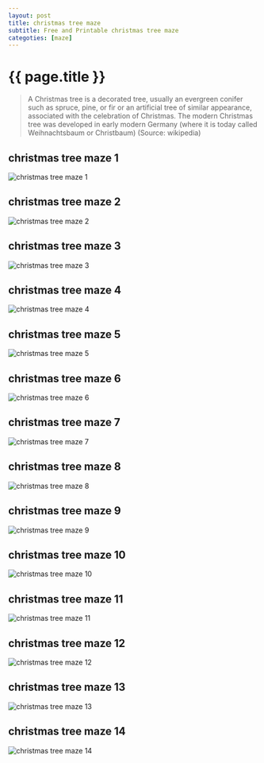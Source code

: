```yaml
---
layout: post
title: christmas tree maze
subtitle: Free and Printable christmas tree maze
categoties: [maze]
---
```

{{ page.title }}
================
> A Christmas tree is a decorated tree, usually an evergreen conifer such as spruce, pine, or fir or an artificial tree of similar appearance, associated with the celebration of Christmas. The modern Christmas tree was developed in early modern Germany (where it is today called Weihnachtsbaum or Christbaum) (Source: wikipedia)

## christmas tree maze 1
![christmas tree maze 1](https://hoanghabelle.github.io/images/christmas-tree-maze%20(1).jpg "christmas tree maze 1")

## christmas tree maze 2
![christmas tree maze 2](https://hoanghabelle.github.io/images/christmas-tree-maze%20(2).jpg "christmas tree maze 2")

## christmas tree maze 3
![christmas tree maze 3](https://hoanghabelle.github.io/images/christmas-tree-maze%20(3).jpg "christmas tree maze 3")

## christmas tree maze 4
![christmas tree maze 4](https://hoanghabelle.github.io/images/christmas-tree-maze%20(4).jpg "christmas tree maze 4")

## christmas tree maze 5
![christmas tree maze 5](https://hoanghabelle.github.io/images/christmas-tree-maze%20(5).jpg "christmas tree maze 5")

<script async src="//pagead2.googlesyndication.com/pagead/js/adsbygoogle.js"></script><ins class="adsbygoogle" style="display:block" data-ad-format="fluid" data-ad-layout-key="-8i+1w-dq+e9+ft" data-ad-client="ca-pub-6753140515841889" data-ad-slot="6190446671"></ins> <script> (adsbygoogle = window.adsbygoogle || []).push({}); </script>

## christmas tree maze 6
![christmas tree maze 6](https://hoanghabelle.github.io/images/christmas-tree-maze%20(6).jpg "christmas tree maze 6")

## christmas tree maze 7
![christmas tree maze 7](https://hoanghabelle.github.io/images/christmas-tree-maze%20(7).jpg "christmas tree maze 7")

## christmas tree maze 8
![christmas tree maze 8](https://hoanghabelle.github.io/images/christmas-tree-maze%20(8).jpg "christmas tree maze 8")

## christmas tree maze 9
![christmas tree maze 9](https://hoanghabelle.github.io/images/christmas-tree-maze%20(9).jpg "christmas tree maze 9")

## christmas tree maze 10
![christmas tree maze 10](https://hoanghabelle.github.io/images/christmas-tree-maze%20(10).jpg "christmas tree maze 10")

<script async src="//pagead2.googlesyndication.com/pagead/js/adsbygoogle.js"></script><ins class="adsbygoogle" style="display:block" data-ad-format="fluid" data-ad-layout-key="-8i+1w-dq+e9+ft" data-ad-client="ca-pub-6753140515841889" data-ad-slot="6190446671"></ins> <script> (adsbygoogle = window.adsbygoogle || []).push({}); </script>

## christmas tree maze 11
![christmas tree maze 11](https://hoanghabelle.github.io/images/christmas-tree-maze%20(11).jpg "christmas tree maze 11")

## christmas tree maze 12
![christmas tree maze 12](https://hoanghabelle.github.io/images/christmas-tree-maze%20(12).jpg "christmas tree maze 12")

## christmas tree maze 13
![christmas tree maze 13](https://hoanghabelle.github.io/images/christmas-tree-maze%20(13).jpg "christmas tree maze 13")

## christmas tree maze 14
![christmas tree maze 14](https://hoanghabelle.github.io/images/christmas-tree-maze%20(14).jpg "christmas tree maze 14")

